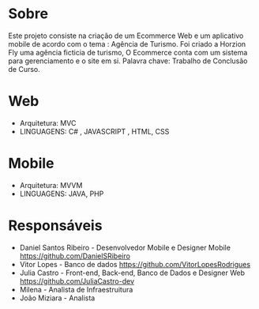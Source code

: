 # Sobre
 Este projeto consiste na criação de um Ecommerce Web e um aplicativo mobile de acordo com o tema : Agência de Turismo. 
Foi criado a Horzion Fly uma agência ficticia de turismo, O Ecommerce conta com um sistema para gerenciamento e o site em si. 
Palavra chave: Trabalho de Conclusão de Curso.

# Web
 -  Arquitetura: MVC 
 -  LINGUAGENS: C# , JAVASCRIPT , HTML, CSS
 
 # Mobile
 - Arquitetura: MVVM
 - LINGUAGENS: JAVA, PHP


# Responsáveis

- Daniel Santos Ribeiro - Desenvolvedor Mobile e Designer Mobile https://github.com/DanielSRibeiro
- Vitor Lopes - Banco de dados https://github.com/VitorLopesRodrigues
- Julia Castro - Front-end, Back-end, Banco de Dados e Designer Web https://github.com/JuliaCastro-dev
- Milena - Analista de Infraestruitura
- João Miziara - Analista
